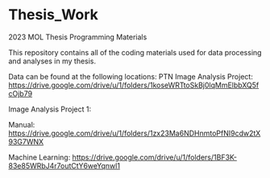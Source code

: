 # Thesis_Work
2023 MOL Thesis Programming Materials 

This repository contains all of the coding materials used for data processing and analyses in my thesis. 

Data can be found at the following locations: 
PTN Image Analysis Project: 
https://drive.google.com/drive/u/1/folders/1koseWRTtoSkBj0lqMmElbbXQ5fcOjb79 

Image Analysis Project 1: 

  Manual:
  https://drive.google.com/drive/u/1/folders/1zx23Ma6NDHnmtoPfNI9cdw2tX93G7WNX 
  
  Machine Learning: 
  https://drive.google.com/drive/u/1/folders/1BF3K-83e85WRbJ4r7outCtY6weYqnwl1
